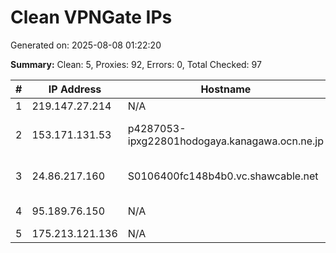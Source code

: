# Clean VPNGate IPs
Generated on: 2025-08-08 01:22:20

**Summary:** Clean: 5, Proxies: 92, Errors: 0, Total Checked: 97

| # | IP Address | Hostname | Type | Country | Provider |
|---|------------|----------|------|---------|----------|
| 1 | 219.147.27.214 | N/A | Business | CN | Chinanet |
| 2 | 153.171.131.53 | p4287053-ipxg22801hodogaya.kanagawa.ocn.ne.jp | Business | JP | NTT Communications Corporation |
| 3 | 24.86.217.160 | S0106400fc148b4b0.vc.shawcable.net | Residential | CA | Shaw Communications Inc. |
| 4 | 95.189.76.150 | N/A | Business | RU | PJSC Rostelecom |
| 5 | 175.213.121.136 | N/A | Business | KR | Korea Telecom |
